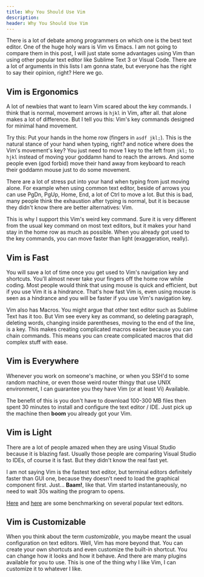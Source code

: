 ```yaml
---
title: Why You Should Use Vim
description:
header: Why You Should Use Vim
---
```


There is a lot of debate among programmers on which one is the best text editor. One of the huge holy wars is Vim vs Emacs. I am not going to compare them in this post, I will just state some advantages using Vim than using other popular text editor like Sublime Text 3 or Visual Code. There are a lot of arguments in this lists I am gonna state, but everyone has the right to say their opinion, right? Here we go.

## Vim is Ergonomics
A lot of newbies that want to learn Vim scared about the key commands. I think that is normal, movement arrows is `hjkl` in Vim, after all. that alone makes a lot of difference. But I tell you this: Vim's key commands designed for minimal hand movement.

Try this: Put your hands in the home row (fingers in `asdf jkl;`). This is the natural stance of your hand when typing, right? and notice where does the Vim's movement's key? You just need to move 1 key to the left from `jkl;` to `hjkl` instead of moving your goddamn hand to reach the arrows. And some people even (god forbid) move their hand away from keyboard to reach their goddamn mouse just to do some movement.

There are a lot of stress put into your hand when typing from just moving alone. For example when using common text editor, beside of arrows you can use PgDn, PgUp, Home, End, a lot of Ctrl to move a lot. But this is bad, many people think the exhaustion after typing is normal, but it is because they didn't know there are better alternatives: Vim.

This is why I support this Vim's weird key command. Sure it is very different from the usual key command on most text editors, but it makes your hand stay in the home row as much as possible. When you already got used to the key commands, you can move faster than light (exaggeration, really).

## Vim is Fast

You will save a lot of time once you get used to Vim's navigation key and shortcuts. You'll almost never take your fingers off the home row while coding. Most people would think that using mouse is quick and efficient, but if you use Vim it is a hindrance. That's how fast Vim is, even using mouse is seen as a hindrance and you will be faster if you use Vim's navigation key.

Vim also has Macros. You might argue that other text editor such as Sublime Text has it too. But Vim see every key as command, so deleting paragraph, deleting words, changing inside parentheses, moving to the end of the line, is a key. This makes creating complicated macros easier because you can chain commands. This means you can create complicated macros that did complex stuff with ease.

## Vim is Everywhere
Whenever you work on someone's machine, or when you SSH'd to some random machine, or even those weird router thingy that use UNIX environment, I can guarantee you they have Vim (or at least Vi) Available.

The benefit of this is you don't have to download 100-300 MB files then spent 30 minutes to install and configure the text editor / IDE. Just pick up the machine then **boom** you already got your Vim.

## Vim is Light
There are a lot of people amazed when they are using Visual Studio because it is blazing fast. Usually those people are comparing Visual Studio to IDEs, of course it is fast. But they didn't know the real fast yet.

I am not saying Vim is the fastest text editor, but terminal editors definitely faster than GUI one, because they doesn't need to load the graphical component first. Just... **Baam!**, like that. Vim started instantaneously, no need to wait 30s waiting the program to opens.

[Here](https://github.com/jhallen/joes-sandbox/tree/master/editor-perf) and [here](https://medium.freecodecamp.org/why-i-still-use-vim-67afd76b4db6) are some benchmarking on several popular text editors.

## Vim is Customizable
When you think about the term *customizable*, you maybe meant the usual configuration on text editors. Well, Vim has more beyond that. You can create your own shortcuts and even customize the built-in shortcut. You can change how it looks and how it behave. And there are many plugins available for you to use. This is one of the thing why I like Vim, I can customize it to whatever I like.
